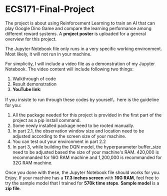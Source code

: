 # ECS171-Final-Project
The project is about using Reinforcement Learning to train an AI that can play Google Dino Game and compare the learning performance among different reward systems.
A **project poster** is uploaded for a general overview for this project.

The Jupyter Notebook file only runs in a very specific working environment. Most likely, it will not run in your machine.

For simplicity, I will include a video file as a demonstration of my Jupyter Notebook.
The video content will include following two things:
1. Walkthrough of code
2. Result demonstration
3. **YouTube link**: 

If you insiste to run through these codes by yourself，here is the guideline for you:
1. All the package needed for this project is provided in the first part of the project as a pip install command.
2. Some newly installed package need to be rooted manually.
3. In part 2.1, the observation window size and location need to be adjusted according to the screen size of your machine.
4. You can test out your environment in part 2.2
5. In part 3, while building the DQN model, the hyperparameter buffer_size need to be adjusted based the size of your 
machine's RAM. 420,000 is recommanded for 16G RAM machine and 1,200,000 is recommanded for 32G RAM machine.

Once you done with these, the Jupyter Notebook file should works for you. Enjoy.
If your machine has a **17.3 inches screen** with **16G RAM**, feel free to try the sample model that I trained for **570k time steps**.
**Sample model** is a **zip file**.
